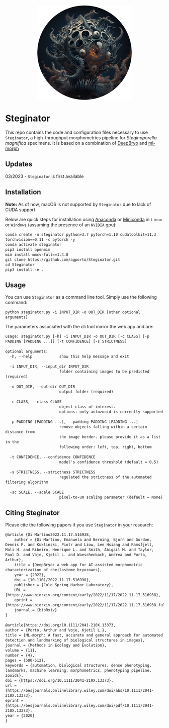 <p align="center">
<img src="resources/logo.png" alt="Steginator logo" width='300' height='300' >
</p>

# Steginator


This repo contains the code and configuration files necessary to use `Steginator`, a high-throughput morphometrics pipeline for _Steginoporella magnifica_ specimens. It is based on a combination of [DeepBryo](https://github.com/agporto/DeepBryo/) and [ml-morph](https://github.com/agporto/ml-morph)



## Updates
03/2023  - `Steginator` is first available


## Installation

**Note:** As of now, macOS is not supported by `Steginator` due to lack of CUDA support. 


Below are quick steps for installation using [Anaconda](https://www.anaconda.com/) or [Miniconda](https://docs.conda.io/en/latest/miniconda.html) in `Linux` or `Windows` (assuming the presence of an `NVIDIA` gpu):

```
conda create -n steginator python=3.7 pytorch=1.10 cudatoolkit=11.3 torchvision==0.11 -c pytorch -y
conda activate steginator
pip3 install openmim
mim install mmcv-full==1.4.0
git clone https://github.com/agporto/Steginator.git
cd Steginator
pip3 install -e .
```

## Usage

You can use `Steginator` as a command line tool. Simply use the following command:

```
python steginator.py -i INPUT_DIR -o OUT_DIR [other optional arguments]
```

The parameters associated with the cli tool mirror the web app and are:

```
usage: steginator.py [-h] -i INPUT_DIR -o OUT_DIR [-c CLASS] [-p PADDING [PADDING ...]] [-t CONFIDENCE] [-s STRICTNESS]

optional arguments:
  -h, --help            show this help message and exit

  -i INPUT_DIR, --input_dir INPUT_DIR
                        folder containing images to be predicted (required)

  -o OUT_DIR, --out-dir OUT_DIR
                        output folder (required)

  -c CLASS, --class CLASS
                        object class of interest. 
                        options: only autozooid is currently supported

  -p PADDING [PADDING ...], --padding PADDING [PADDING ...]
                        remove objects falling within a certain distance from
                        the image border. please provide it as a list in the
                        following order: left, top, right, bottom

  -t CONFIDENCE, --confidence CONFIDENCE
                        model's confidence threshold (default = 0.5)

  -s STRICTNESS, --strictness STRICTNESS
                        regulated the strictness of the automated filtering algorithm

  -sc SCALE, --scale SCALE
                        pixel-to-um scaling parameter (default = None)
```



## Citing Steginator

Please cite the following papers if you use `Steginator` in your research:
```
@article {Di Martino2022.11.17.516938,
	author = {Di Martino, Emanuela and Berning, Bjorn and Gordon, Dennis P. and Kuklinski, Piotr and Liow, Lee Hsiang and Ramsfjell, Mali H. and Ribeiro, Henrique L. and Smith, Abigail M. and Taylor, Paul D. and Voje, Kjetil L. and Waeschenbach, Andrea and Porto, Arthur},
	title = {DeepBryo: a web app for AI-assisted morphometric characterization of cheilostome bryozoans},
	year = {2022},
	doi = {10.1101/2022.11.17.516938},
	publisher = {Cold Spring Harbor Laboratory},
	URL = {https://www.biorxiv.org/content/early/2022/11/17/2022.11.17.516938},
	eprint = {https://www.biorxiv.org/content/early/2022/11/17/2022.11.17.516938.full.pdf},
	journal = {bioRxiv}
}

@article{https://doi.org/10.1111/2041-210X.13373,
author = {Porto, Arthur and Voje, Kjetil L.},
title = {ML-morph: A fast, accurate and general approach for automated detection and landmarking of biological structures in images},
journal = {Methods in Ecology and Evolution},
volume = {11},
number = {4},
pages = {500-512},
keywords = {automation, biological structures, dense phenotyping, landmarks, machine learning, morphometrics, phenotyping pipeline, zooids},
doi = {https://doi.org/10.1111/2041-210X.13373},
url = {https://besjournals.onlinelibrary.wiley.com/doi/abs/10.1111/2041-210X.13373},
eprint = {https://besjournals.onlinelibrary.wiley.com/doi/pdf/10.1111/2041-210X.13373},
year = {2020}
}

```



